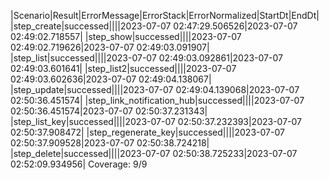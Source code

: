 |Scenario|Result|ErrorMessage|ErrorStack|ErrorNormalized|StartDt|EndDt|
|step_create|successed||||2023-07-07 02:47:29.506526|2023-07-07 02:49:02.718557|
|step_show|successed||||2023-07-07 02:49:02.719626|2023-07-07 02:49:03.091907|
|step_list|successed||||2023-07-07 02:49:03.092861|2023-07-07 02:49:03.601641|
|step_list2|successed||||2023-07-07 02:49:03.602636|2023-07-07 02:49:04.138067|
|step_update|successed||||2023-07-07 02:49:04.139068|2023-07-07 02:50:36.451574|
|step_link_notification_hub|successed||||2023-07-07 02:50:36.451574|2023-07-07 02:50:37.231343|
|step_list_key|successed||||2023-07-07 02:50:37.232393|2023-07-07 02:50:37.908472|
|step_regenerate_key|successed||||2023-07-07 02:50:37.909528|2023-07-07 02:50:38.724218|
|step_delete|successed||||2023-07-07 02:50:38.725233|2023-07-07 02:52:09.934956|
Coverage: 9/9
